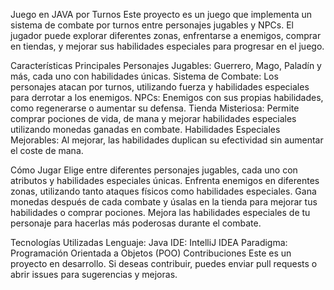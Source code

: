 Juego en JAVA por Turnos
Este proyecto es un juego que implementa un sistema de combate por turnos entre personajes jugables y NPCs. El jugador puede explorar diferentes zonas, enfrentarse a enemigos, comprar en tiendas, y mejorar sus habilidades especiales para progresar en el juego.

Características Principales
Personajes Jugables: Guerrero, Mago, Paladín y más, cada uno con habilidades únicas.
Sistema de Combate: Los personajes atacan por turnos, utilizando fuerza y habilidades especiales para derrotar a los enemigos.
NPCs: Enemigos con sus propias habilidades, como regenerarse o aumentar su defensa.
Tienda Misteriosa: Permite comprar pociones de vida, de mana y mejorar habilidades especiales utilizando monedas ganadas en combate.
Habilidades Especiales Mejorables: Al mejorar, las habilidades duplican su efectividad sin aumentar el coste de mana.

Cómo Jugar
Elige entre diferentes personajes jugables, cada uno con atributos y habilidades especiales únicas.
Enfrenta enemigos en diferentes zonas, utilizando tanto ataques físicos como habilidades especiales.
Gana monedas después de cada combate y úsalas en la tienda para mejorar tus habilidades o comprar pociones.
Mejora las habilidades especiales de tu personaje para hacerlas más poderosas durante el combate.

Tecnologías Utilizadas
Lenguaje: Java
IDE: IntelliJ IDEA
Paradigma: Programación Orientada a Objetos (POO)
Contribuciones
Este es un proyecto en desarrollo. Si deseas contribuir, puedes enviar pull requests o abrir issues para sugerencias y mejoras.
